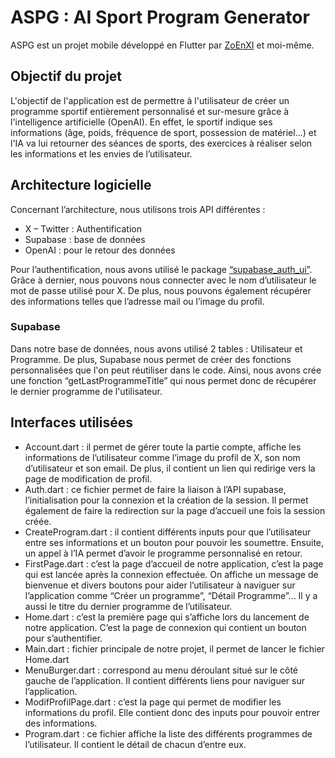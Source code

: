 # ASPG : AI Sport Program Generator

ASPG est un projet mobile développé en Flutter par [ZoEnXI](https://github.com/ZoEnXI) et moi-même. 

## Objectif du projet
L'objectif de l'application est de permettre à l'utilisateur de créer un programme sportif entièrement personnalisé et sur-mesure grâce à l'intelligence artificielle (OpenAI). En effet, le sportif indique ses informations (âge, poids, fréquence de sport, possession de matériel...) et l'IA va lui retourner des séances de sports, des exercices à réaliser selon les informations et les envies de l’utilisateur. 

## Architecture logicielle
Concernant l’architecture, nous utilisons trois API différentes : 
- X – Twitter : Authentification 
- Supabase : base de données 
- OpenAI : pour le retour des données 

Pour l’authentification, nous avons utilisé le package [“supabase_auth_ui”](https://pub.dev/packages/supabase_auth_ui). Grâce à dernier, nous pouvons nous connecter avec le nom d’utilisateur le mot de passe utilisé pour X. De plus, nous pouvons également récupérer des informations telles que l’adresse mail ou l’image du profil. 

### Supabase
Dans notre base de données, nous avons utilisé 2 tables : Utilisateur et Programme. De plus, Supabase nous permet de créer des fonctions personnalisées que l'on peut réutiliser dans le code. Ainsi, nous avons crée une fonction “getLastProgrammeTitle” qui nous permet donc de récupérer le dernier programme de l'utilisateur.

## Interfaces utilisées
- Account.dart : il permet de gérer toute la partie compte, affiche les informations de l’utilisateur comme l’image du profil de X, son nom d’utilisateur et son email. De plus, il contient un lien qui redirige vers la page de modification de profil.
- Auth.dart : ce fichier permet de faire la liaison à l’API supabase, l’initialisation pour la connexion et la création de la session. Il permet également de faire la redirection sur la page d’accueil une fois la session créée.
- CreateProgram.dart : il contient différents inputs pour que l’utilisateur entre ses informations et un bouton pour pouvoir les soumettre. Ensuite, un appel à l’IA permet d’avoir le programme personnalisé en retour.
- FirstPage.dart : c’est la page d’accueil de notre application, c’est la page qui est lancée après la connexion effectuée. On affiche un message de bienvenue et divers boutons pour aider l’utilisateur à naviguer sur l’application comme “Créer un programme”, “Détail Programme”... Il y a aussi le titre du dernier programme de l’utilisateur.
- Home.dart : c’est la première page qui s’affiche lors du lancement de notre application. C’est la page de connexion qui contient un bouton pour s’authentifier.
- Main.dart : fichier principale de notre projet, il permet de lancer le fichier Home.dart
- MenuBurger.dart : correspond au menu déroulant situé sur le côté gauche de l’application. Il contient différents liens pour naviguer sur l’application.
- ModifProfilPage.dart : c’est la page qui permet de modifier les informations du profil. Elle contient donc des inputs pour pouvoir entrer des informations.
- Program.dart : ce fichier affiche la liste des différents programmes de l’utilisateur. Il contient le détail de chacun d’entre eux. 
